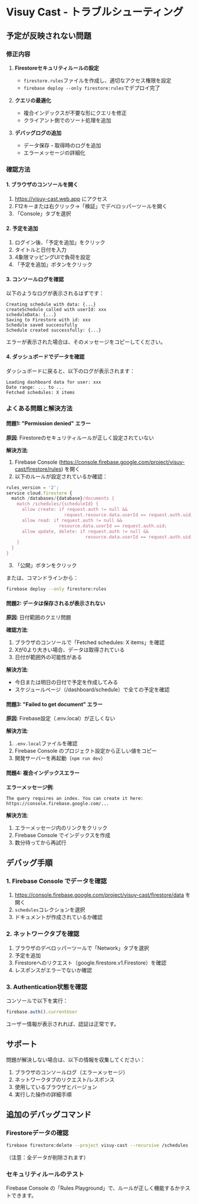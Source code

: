 # Visuy Cast - トラブルシューティング

## 予定が反映されない問題

### 修正内容

1. **Firestoreセキュリティルールの設定**
   - `firestore.rules`ファイルを作成し、適切なアクセス権限を設定
   - `firebase deploy --only firestore:rules`でデプロイ完了

2. **クエリの最適化**
   - 複合インデックスが不要な形にクエリを修正
   - クライアント側でのソート処理を追加

3. **デバッグログの追加**
   - データ保存・取得時のログを追加
   - エラーメッセージの詳細化

### 確認方法

#### 1. ブラウザのコンソールを開く

1. https://visuy-cast.web.app にアクセス
2. F12キーまたは右クリック→「検証」でデベロッパーツールを開く
3. 「Console」タブを選択

#### 2. 予定を追加

1. ログイン後、「予定を追加」をクリック
2. タイトルと日付を入力
3. 4象限マッピングUIで負荷を設定
4. 「予定を追加」ボタンをクリック

#### 3. コンソールログを確認

以下のようなログが表示されるはずです：

```
Creating schedule with data: {...}
createSchedule called with userId: xxx
scheduleData: {...}
Saving to Firestore with id: xxx
Schedule saved successfully
Schedule created successfully: {...}
```

エラーが表示された場合は、そのメッセージをコピーしてください。

#### 4. ダッシュボードでデータを確認

ダッシュボードに戻ると、以下のログが表示されます：

```
Loading dashboard data for user: xxx
Date range: ... to ...
Fetched schedules: X items
```

### よくある問題と解決方法

#### 問題1: "Permission denied" エラー

**原因**: Firestoreのセキュリティルールが正しく設定されていない

**解決方法**:
1. Firebase Console (https://console.firebase.google.com/project/visuy-cast/firestore/rules) を開く
2. 以下のルールが設定されているか確認：

```javascript
rules_version = '2';
service cloud.firestore {
  match /databases/{database}/documents {
    match /schedules/{scheduleId} {
      allow create: if request.auth != null && 
                      request.resource.data.userId == request.auth.uid;
      allow read: if request.auth != null && 
                    resource.data.userId == request.auth.uid;
      allow update, delete: if request.auth != null && 
                              resource.data.userId == request.auth.uid;
    }
  }
}
```

3. 「公開」ボタンをクリック

または、コマンドラインから：
```bash
firebase deploy --only firestore:rules
```

#### 問題2: データは保存されるが表示されない

**原因**: 日付範囲のクエリ問題

**確認方法**:
1. ブラウザのコンソールで「Fetched schedules: X items」を確認
2. Xが0より大きい場合、データは取得されている
3. 日付が範囲外の可能性がある

**解決方法**:
- 今日または明日の日付で予定を作成してみる
- スケジュールページ（/dashboard/schedule）で全ての予定を確認

#### 問題3: "Failed to get document" エラー

**原因**: Firebase設定（.env.local）が正しくない

**解決方法**:
1. `.env.local`ファイルを確認
2. Firebase Console のプロジェクト設定から正しい値をコピー
3. 開発サーバーを再起動（`npm run dev`）

#### 問題4: 複合インデックスエラー

**エラーメッセージ例**:
```
The query requires an index. You can create it here: https://console.firebase.google.com/...
```

**解決方法**:
1. エラーメッセージ内のリンクをクリック
2. Firebase Console でインデックスを作成
3. 数分待ってから再試行

## デバッグ手順

### 1. Firebase Console でデータを確認

1. https://console.firebase.google.com/project/visuy-cast/firestore/data を開く
2. `schedules`コレクションを選択
3. ドキュメントが作成されているか確認

### 2. ネットワークタブを確認

1. ブラウザのデベロッパーツールで「Network」タブを選択
2. 予定を追加
3. Firestoreへのリクエスト（google.firestore.v1.Firestore）を確認
4. レスポンスがエラーでないか確認

### 3. Authentication状態を確認

コンソールで以下を実行：
```javascript
firebase.auth().currentUser
```

ユーザー情報が表示されれば、認証は正常です。

## サポート

問題が解決しない場合は、以下の情報を収集してください：

1. ブラウザのコンソールログ（エラーメッセージ）
2. ネットワークタブのリクエスト/レスポンス
3. 使用しているブラウザとバージョン
4. 実行した操作の詳細手順

## 追加のデバッグコマンド

### Firestoreデータの確認
```bash
firebase firestore:delete --project visuy-cast --recursive /schedules
```
（注意：全データが削除されます）

### セキュリティルールのテスト
Firebase Console の「Rules Playground」で、ルールが正しく機能するかテストできます。

